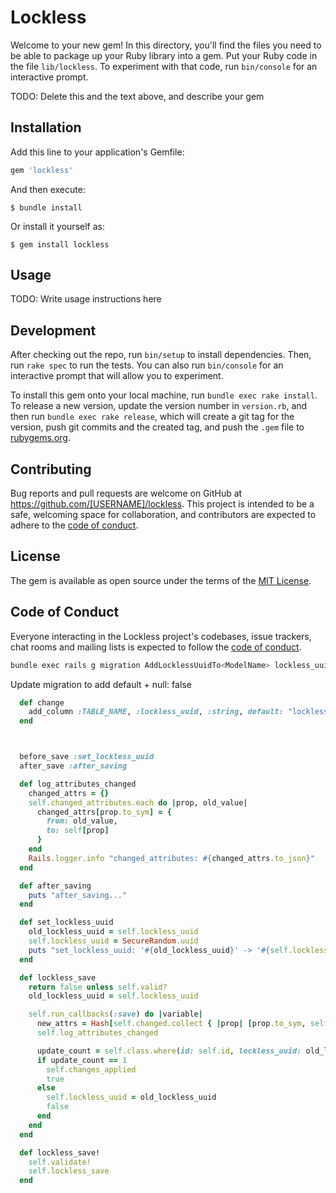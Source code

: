# Lockless

Welcome to your new gem! In this directory, you'll find the files you need to be able to package up your Ruby library into a gem. Put your Ruby code in the file `lib/lockless`. To experiment with that code, run `bin/console` for an interactive prompt.

TODO: Delete this and the text above, and describe your gem

## Installation

Add this line to your application's Gemfile:

```ruby
gem 'lockless'
```

And then execute:

    $ bundle install

Or install it yourself as:

    $ gem install lockless

## Usage

TODO: Write usage instructions here

## Development

After checking out the repo, run `bin/setup` to install dependencies. Then, run `rake spec` to run the tests. You can also run `bin/console` for an interactive prompt that will allow you to experiment.

To install this gem onto your local machine, run `bundle exec rake install`. To release a new version, update the version number in `version.rb`, and then run `bundle exec rake release`, which will create a git tag for the version, push git commits and the created tag, and push the `.gem` file to [rubygems.org](https://rubygems.org).

## Contributing

Bug reports and pull requests are welcome on GitHub at https://github.com/[USERNAME]/lockless. This project is intended to be a safe, welcoming space for collaboration, and contributors are expected to adhere to the [code of conduct](https://github.com/[USERNAME]/lockless/blob/master/CODE_OF_CONDUCT.md).

## License

The gem is available as open source under the terms of the [MIT License](https://opensource.org/licenses/MIT).

## Code of Conduct

Everyone interacting in the Lockless project's codebases, issue trackers, chat rooms and mailing lists is expected to follow the [code of conduct](https://github.com/[USERNAME]/lockless/blob/master/CODE_OF_CONDUCT.md).









```sh
bundle exec rails g migration AddLocklessUuidTo<ModelName> lockless_uuid:string
````

Update migration to add default + null: false

```ruby
  def change
    add_column :TABLE_NAME, :lockless_uuid, :string, default: "lockless", null: false
  end
```





```ruby


  before_save :set_lockless_uuid
  after_save :after_saving

  def log_attributes_changed
    changed_attrs = {}
    self.changed_attributes.each do |prop, old_value|
      changed_attrs[prop.to_sym] = {
        from: old_value,
        to: self[prop]
      }
    end
    Rails.logger.info "changed_attributes: #{changed_attrs.to_json}"
  end

  def after_saving
    puts "after_saving..."
  end

  def set_lockless_uuid
    old_lockless_uuid = self.lockless_uuid
    self.lockless_uuid = SecureRandom.uuid
    puts "set_lockless_uuid: '#{old_lockless_uuid}' -> '#{self.lockless_uuid}'"
  end

  def lockless_save
    return false unless self.valid?
    old_lockless_uuid = self.lockless_uuid

    self.run_callbacks(:save) do |variable|
      new_attrs = Hash[self.changed.collect { |prop| [prop.to_sym, self[prop]] }]
      self.log_attributes_changed

      update_count = self.class.where(id: self.id, lockless_uuid: old_lockless_uuid).update_all(new_attrs)
      if update_count == 1
        self.changes_applied
        true
      else
        self.lockless_uuid = old_lockless_uuid
        false
      end
    end
  end

  def lockless_save!
    self.validate!
    self.lockless_save
  end

```
